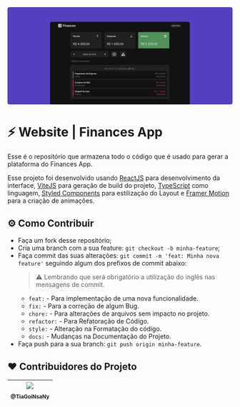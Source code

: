 ![](./.github/assets/background.png)

# :zap: Website | Finances App

Esse é o repositório que armazena todo o código que é usado para gerar a plataforma do Finances App.

Esse projeto foi desenvolvido usando [ReactJS](https://pt-br.reactjs.org/) para desenvolvimento da interface, [ViteJS](https://vitejs.dev/) para geração de build do projeto, [TypeScript](https://www.typescriptlang.org/) como linguagem, [Styled Components](https://www.styled-components.com/) para estilização do Layout e [Framer Motion](https://www.framer.com/motion/) para a criação de animações.

## :gear: Como Contribuir

- Faça um fork desse repositório;
- Cria uma branch com a sua feature: `git checkout -b minha-feature`;
- Faça commit das suas alterações: `git commit -m 'feat: Minha nova feature'` seguindo algum dos prefixos de commit abaixo:
    > :warning: Lembrando que será obrigatório a utilização do inglês nas mensagens de commit.
    - `feat:` - Para implementação de uma nova funcionalidade.
    - `fix:` - Para a correção de algum Bug.
    - `chore:` - Para alterações de arquivos sem impacto no projeto.
    - `refactor:` - Para Refatoração de Código.
    - `style:` - Alteração na Formatação do código.
    - `docs:` - Mudanças na Documentação do Projeto.
- Faça push para a sua branch: `git push origin minha-feature`.

## :heart: Contribuidores do Projeto
| [<img src="https://github.com/TiaGoiNsaNy.png" width=115><br><sub>@TiaGoiNsaNy</sub>](https://github.com/TiaGoiNsaNy) |
| :---: | 